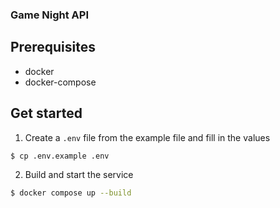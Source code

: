 ### Game Night API

## Prerequisites

-   docker
-   docker-compose

## Get started

1. Create a `.env` file from the example file and fill in the values

```bash
$ cp .env.example .env
```

2. Build and start the service

```bash
$ docker compose up --build
```
